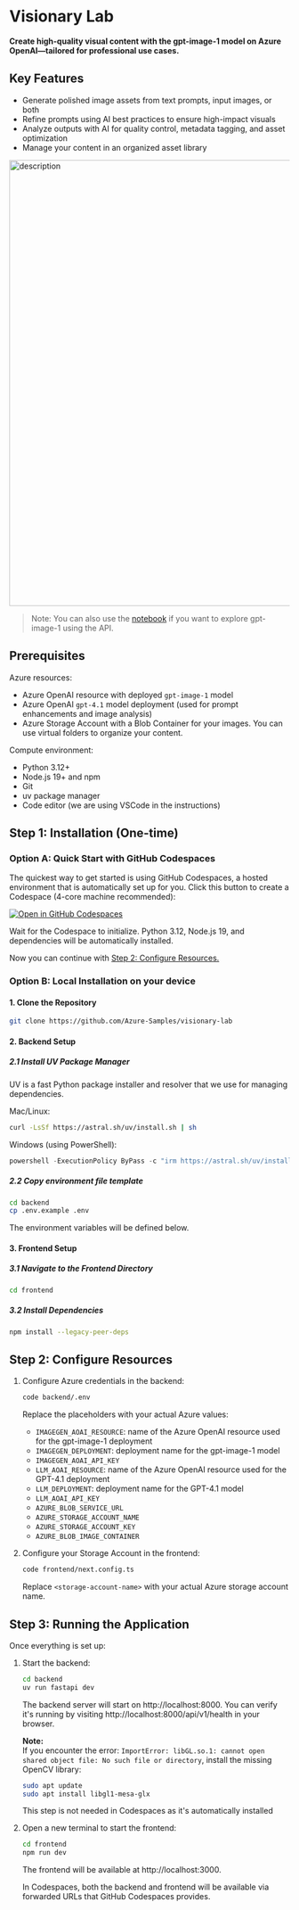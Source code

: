 # Visionary Lab

**Create high-quality visual content with the gpt-image-1 model on Azure OpenAI—tailored for professional use cases.**

## Key Features

- Generate polished image assets from text prompts, input images, or both
- Refine prompts using AI best practices to ensure high-impact visuals
- Analyze outputs with AI for quality control, metadata tagging, and asset optimization
- Manage your content in an organized asset library

<img src="ui-sample.png" alt="description" width="800"/>

> Note: You can also use the [notebook](notebooks/gpt-image-1.ipynb) if you want to explore gpt-image-1 using the API.

## Prerequisites

Azure resources:

- Azure OpenAI resource with deployed `gpt-image-1` model
- Azure OpenAI `gpt-4.1` model deployment (used for prompt enhancements and image analysis)
- Azure Storage Account with a Blob Container for your images. You can use virtual folders to organize your content.

Compute environment:

- Python 3.12+
- Node.js 19+ and npm
- Git
- uv package manager
- Code editor (we are using VSCode in the instructions)

## Step 1: Installation (One-time)

### Option A: Quick Start with GitHub Codespaces

The quickest way to get started is using GitHub Codespaces, a hosted environment that is automatically set up for you. Click this button to create a Codespace (4-core machine recommended):

[![Open in GitHub Codespaces](https://github.com/codespaces/badge.svg)](https://github.com/codespaces/new?hide_repo_select=true&ref=main&repo=Azure-Samples/visionary-lab)

Wait for the Codespace to initialize. Python 3.12, Node.js 19, and dependencies will be automatically installed.

Now you can continue with [Step 2: Configure Resources.](#step-2-configure-resources)

### Option B: Local Installation on your device

#### 1. Clone the Repository

```bash
git clone https://github.com/Azure-Samples/visionary-lab
```

#### 2. Backend Setup

##### 2.1 Install UV Package Manager

UV is a fast Python package installer and resolver that we use for managing dependencies.

Mac/Linux:

```bash
curl -LsSf https://astral.sh/uv/install.sh | sh
```

Windows (using PowerShell):

```powershell
powershell -ExecutionPolicy ByPass -c "irm https://astral.sh/uv/install.ps1 | iex"
```

##### 2.2 Copy environment file template

```bash
cd backend
cp .env.example .env
```

The environment variables will be defined below.

#### 3. Frontend Setup

##### 3.1 Navigate to the Frontend Directory

```bash
cd frontend
```

##### 3.2 Install Dependencies

```bash
npm install --legacy-peer-deps
```

## Step 2: Configure Resources

1. Configure Azure credentials in the backend:

   ```bash
   code backend/.env
   ```

   Replace the placeholders with your actual Azure values:

   - `IMAGEGEN_AOAI_RESOURCE`: name of the Azure OpenAI resource used for the gpt-image-1 deployment
   - `IMAGEGEN_DEPLOYMENT`: deployment name for the gpt-image-1 model
   - `IMAGEGEN_AOAI_API_KEY`
   - `LLM_AOAI_RESOURCE`: name of the Azure OpenAI resource used for the GPT-4.1 deployment
   - `LLM_DEPLOYMENT`: deployment name for the GPT-4.1 model
   - `LLM_AOAI_API_KEY`
   - `AZURE_BLOB_SERVICE_URL`
   - `AZURE_STORAGE_ACCOUNT_NAME`
   - `AZURE_STORAGE_ACCOUNT_KEY`
   - `AZURE_BLOB_IMAGE_CONTAINER`

2. Configure your Storage Account in the frontend:
   ```bash
   code frontend/next.config.ts
   ```
   Replace `<storage-account-name>` with your actual Azure storage account name.

## Step 3: Running the Application

Once everything is set up:

1. Start the backend:

   ```bash
   cd backend
   uv run fastapi dev
   ```

   The backend server will start on http://localhost:8000. You can verify it's running by visiting http://localhost:8000/api/v1/health in your browser.

   **Note:**  
   If you encounter the error: `ImportError: libGL.so.1: cannot open shared object file: No such file or directory`, install the missing OpenCV library:

   ```bash
   sudo apt update
   sudo apt install libgl1-mesa-glx
   ```

   This step is not needed in Codespaces as it's automatically installed

2. Open a new terminal to start the frontend:

   ```bash
   cd frontend
   npm run dev
   ```

   The frontend will be available at http://localhost:3000.

   In Codespaces, both the backend and frontend will be available via forwarded URLs that GitHub Codespaces provides.
